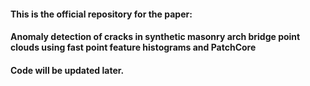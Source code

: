 #### This is the official repository for the paper: 
#### Anomaly detection of cracks in synthetic masonry arch bridge point clouds using fast point feature histograms and PatchCore
#### Code will be updated later.
